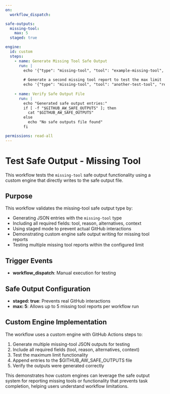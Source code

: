 ```yaml
---
on:
  workflow_dispatch:

safe-outputs:
  missing-tool:
    max: 5
  staged: true

engine:
  id: custom
  steps:
    - name: Generate Missing Tool Safe Output
      run: |
        echo '{"type": "missing-tool", "tool": "example-missing-tool", "reason": "This is a test of the missing-tool safe output functionality. No actual tool is missing.", "alternatives": "This is a simulated missing tool report generated by the custom engine test workflow.", "context": "test-safe-output-missing-tool workflow validation"}' >> $GITHUB_AW_SAFE_OUTPUTS
        
        # Generate a second missing tool report to test the max limit
        echo '{"type": "missing-tool", "tool": "another-test-tool", "reason": "Testing multiple missing tool reports in a single workflow run.", "alternatives": "Mock alternatives for testing purposes.", "context": "Secondary test entry for validation"}' >> $GITHUB_AW_SAFE_OUTPUTS
        
    - name: Verify Safe Output File
      run: |
        echo "Generated safe output entries:"
        if [ -f "$GITHUB_AW_SAFE_OUTPUTS" ]; then
          cat "$GITHUB_AW_SAFE_OUTPUTS"
        else
          echo "No safe outputs file found"
        fi

permissions: read-all
---
```


# Test Safe Output - Missing Tool

This workflow tests the `missing-tool` safe output functionality using a custom engine that directly writes to the safe output file.

## Purpose

This workflow validates the missing-tool safe output type by:
- Generating JSON entries with the `missing-tool` type
- Including all required fields: tool, reason, alternatives, context
- Using staged mode to prevent actual GitHub interactions
- Demonstrating custom engine safe output writing for missing tool reports
- Testing multiple missing tool reports within the configured limit

## Trigger Events

- **workflow_dispatch**: Manual execution for testing

## Safe Output Configuration

- **staged: true**: Prevents real GitHub interactions
- **max: 5**: Allows up to 5 missing tool reports per workflow run

## Custom Engine Implementation

The workflow uses a custom engine with GitHub Actions steps to:
1. Generate multiple missing-tool JSON outputs for testing
2. Include all required fields (tool, reason, alternatives, context)
3. Test the maximum limit functionality
4. Append entries to the $GITHUB_AW_SAFE_OUTPUTS file
5. Verify the outputs were generated correctly

This demonstrates how custom engines can leverage the safe output system for reporting missing tools or functionality that prevents task completion, helping users understand workflow limitations.